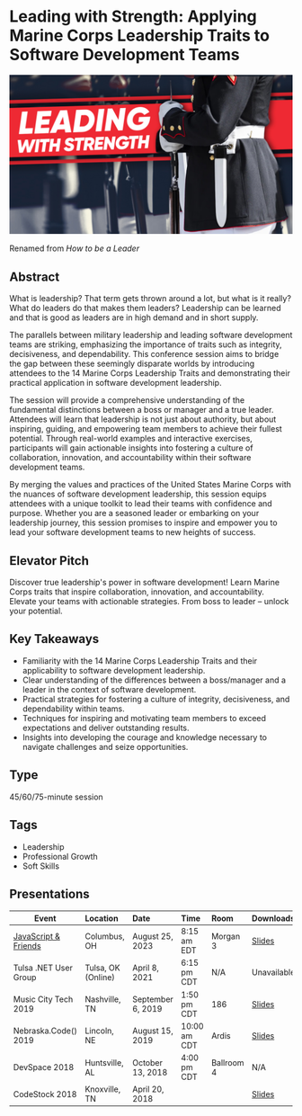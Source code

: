 # Leading with Strength: Applying Marine Corps Leadership Traits to Software Development Teams

![Leading with Strength: Applying Marine Corps Leadership Traits to Software Development Teams](Thumbnail.jpg)

Renamed from *How to be a Leader*

## Abstract
What is leadership? That term gets thrown around a lot, but what is it really? What do leaders do that makes them leaders? Leadership can be learned and that is good as leaders are in high demand and in short supply.

The parallels between military leadership and leading software development teams are striking, emphasizing the importance of traits such as integrity, decisiveness, and dependability. This conference session aims to bridge the gap between these seemingly disparate worlds by introducing attendees to the 14 Marine Corps Leadership Traits and demonstrating their practical application in software development leadership.

The session will provide a comprehensive understanding of the fundamental distinctions between a boss or manager and a true leader. Attendees will learn that leadership is not just about authority, but about inspiring, guiding, and empowering team members to achieve their fullest potential. Through real-world examples and interactive exercises, participants will gain actionable insights into fostering a culture of collaboration, innovation, and accountability within their software development teams.

By merging the values and practices of the United States Marine Corps with the nuances of software development leadership, this session equips attendees with a unique toolkit to lead their teams with confidence and purpose. Whether you are a seasoned leader or embarking on your leadership journey, this session promises to inspire and empower you to lead your software development teams to new heights of success.

## Elevator Pitch
Discover true leadership's power in software development! Learn Marine Corps traits that inspire collaboration, innovation, and accountability. Elevate your teams with actionable strategies. From boss to leader – unlock your potential.

## Key Takeaways
- Familiarity with the 14 Marine Corps Leadership Traits and their applicability to software development leadership.
- Clear understanding of the differences between a boss/manager and a leader in the context of software development.
- Practical strategies for fostering a culture of integrity, decisiveness, and dependability within teams.
- Techniques for inspiring and motivating team members to exceed expectations and deliver outstanding results.
- Insights into developing the courage and knowledge necessary to navigate challenges and seize opportunities.

## Type
45/60/75-minute session

## Tags
- Leadership
- Professional Growth
- Soft Skills

## Presentations
| Event | Location | Date | Time | Room | Downloads |
|-------|:---------|:-----|:-----|:-----|:----------|
| [JavaScript & Friends](https://www.javascriptandfriends.com/) | Columbus, OH | August 25, 2023 | 8:15 am EDT | Morgan 3 | [Slides](https://github.com/TaleLearnCode/LeadingWithStrength/blob/main/Presentations/LeadingWithStrength_JavaScriptAndFriends.pdf) |
| Tulsa .NET User Group | Tulsa, OK (Online) | April 8, 2021 | 6:15 pm CDT | N/A | Unavailable |
| Music City Tech 2019 | Nashville, TN | September 6, 2019 | 1:50 pm CDT | 186 | [Slides](https://chadgreen.blob.core.windows.net/slides/How%20to%20be%20a%20Leader%20-%20Music%20City%20Tech.pdf) |
| Nebraska.Code() 2019 | Lincoln, NE | August 15, 2019 | 10:00 am CDT | Ardis | [Slides](https://chadgreen.blob.core.windows.net/slides/How%20to%20be%20a%20Leader%20-%20Nebraska.Code().pdf) |
| DevSpace 2018 | Huntsville, AL | October 13, 2018 | 4:00 pm CDT | Ballroom 4 | N/A |
| CodeStock 2018 | Knoxville, TN | April 20, 2018 | | | [Slides](https://chadgreen.blob.core.windows.net/slides/How%20to%20be%20a%20Leader%20-%20CodeStock.pdf) |
